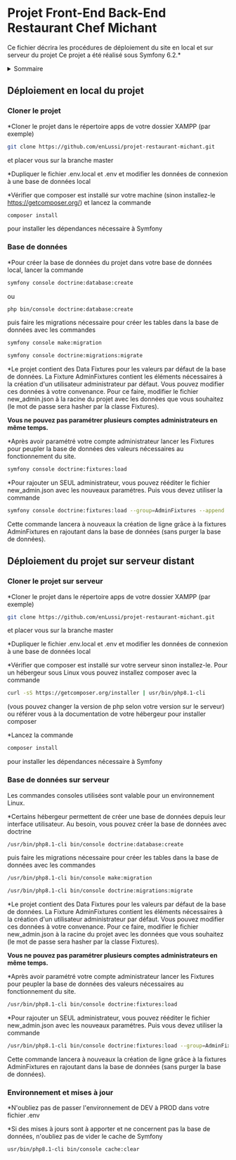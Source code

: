 # Projet Front-End Back-End Restaurant Chef Michant #

Ce fichier décrira les procédures de déploiement du site en local et sur serveur du projet
Ce projet a été réalisé sous Symfony 6.2.* 

<details>
  <summary>Sommaire</summary>
  <ol>
    <li>
      <a href="#déploiement-en-local-du-projet">Déploiement en local du projet</a>
      <ul>
        <li><a href="#cloner-le-projet">Cloner le projet</a></li>
        <li><a href="#base-de-données">Base de données</a></li>
      </ul>
    </li>
    <li>
      <a href="#déploiement-du-projet-sur-serveur-distant">Déploiement du projet sur serveur distant</a>
      <ul>
        <li><a href="#cloner-le-projet-sur-serveur">Cloner le projet sur serveur</a></li>
        <li><a href="#base-de-données-sur-serveur">Base de données sur serveur</a></li>
        <li><a href="#environnement-et-mises-à-jour">Environnement et mises à jour</a></li>
      </ul>
    </li>
  <ol>
</details>

## Déploiement en local du projet ##

### Cloner le projet ###

*Cloner le projet dans le répertoire apps de votre dossier XAMPP (par exemple)
```sh
git clone https://github.com/enLussi/projet-restaurant-michant.git
```
et placer vous sur la branche master

*Dupliquer le fichier .env.local et .env et modifier les données de connexion à une base de données local

*Vérifier que composer est installé sur votre machine (sinon installez-le https://getcomposer.org/) et lancez la commande
```sh
composer install
```
pour installer les dépendances nécessaire à Symfony

### Base de données ###

*Pour créer la base de données du projet dans votre base de données local, lancer la commande 
```sh
symfony console doctrine:database:create
```
ou
```sh
php bin/console doctrine:database:create
```
puis faire les migrations nécessaire pour créer les tables dans la base de données avec les commandes
```sh
symfony console make:migration
```
```sh
symfony console doctrine:migrations:migrate
```
*Le projet contient des Data Fixtures pour les valeurs par défaut de la base de données.
La Fixture AdminFixtures contient les éléments nécessaires à la création d'un utilisateur administrateur par défaut. Vous pouvez modifier ces données à votre convenance.
Pour ce faire, modifier le fichier new_admin.json à la racine du projet avec les données que vous souhaitez (le mot de passe sera hasher par la classe Fixtures).

<strong>Vous ne pouvez pas paramétrer plusieurs comptes administrateurs en même temps.</strong>

*Après avoir paramétré votre compte administrateur lancer les Fixtures pour peupler la base de données des valeurs nécessaires au fonctionnement du site.
```sh
symfony console doctrine:fixtures:load
```
*Pour rajouter un SEUL administrateur, vous pouvez rééditer le fichier new_admin.json avec les nouveaux paramétres.
Puis vous devez utiliser la commande
```sh
symfony console doctrine:fixtures:load --group=AdminFixtures --append
```
Cette commande lancera à nouveaux la création de ligne grâce à la fixtures AdminFixtures en rajoutant dans la base de données (sans purger la base de données).

## Déploiement du projet sur serveur distant ##

### Cloner le projet sur serveur ###

*Cloner le projet dans le répertoire apps de votre dossier XAMPP (par exemple)
```sh
git clone https://github.com/enLussi/projet-restaurant-michant.git
```
et placer vous sur la branche master

*Dupliquer le fichier .env.local et .env et modifier les données de connexion à une base de données local

*Vérifier que composer est installé sur votre serveur sinon installez-le. Pour un hébergeur sous Linux vous pouvez installez composer avec la commande
```sh
curl -sS https://getcomposer.org/installer | usr/bin/php8.1-cli
```
(vous pouvez changer la version de php selon votre version sur le serveur)
ou référer vous à la documentation de votre hébergeur pour installer composer

*Lancez la commande
```sh
composer install
```
pour installer les dépendances nécessaire à Symfony

### Base de données sur serveur ###

Les commandes consoles utilisées sont valable pour un environnement Linux.

*Certains hébergeur permettent de créer une base de données depuis leur interface utilisateur.
Au besoin, vous pouvez créer la base de données avec doctrine
```sh
/usr/bin/php8.1-cli bin/console doctrine:database:create
```

puis faire les migrations nécessaire pour créer les tables dans la base de données avec les commandes
```sh
/usr/bin/php8.1-cli bin/console make:migration
```
```sh
/usr/bin/php8.1-cli bin/console doctrine:migrations:migrate
```
*Le projet contient des Data Fixtures pour les valeurs par défaut de la base de données.
La Fixture AdminFixtures contient les éléments nécessaires à la création d'un utilisateur administrateur par défaut. Vous pouvez modifier ces données à votre convenance.
Pour ce faire, modifier le fichier new_admin.json à la racine du projet avec les données que vous souhaitez (le mot de passe sera hasher par la classe Fixtures).

<strong>Vous ne pouvez pas paramétrer plusieurs comptes administrateurs en même temps.</strong>

*Après avoir paramétré votre compte administrateur lancer les Fixtures pour peupler la base de données des valeurs nécessaires au fonctionnement du site.
```sh
/usr/bin/php8.1-cli bin/console doctrine:fixtures:load
```
*Pour rajouter un SEUL administrateur, vous pouvez rééditer le fichier new_admin.json avec les nouveaux paramétres.
Puis vous devez utiliser la commande
```sh
/usr/bin/php8.1-cli bin/console doctrine:fixtures:load --group=AdminFixtures --append
```
Cette commande lancera à nouveaux la création de ligne grâce à la fixtures AdminFixtures en rajoutant dans la base de données (sans purger la base de données).

### Environnement et mises à jour ###

*N'oubliez pas de passer l'environnement de DEV à PROD dans votre fichier .env

*Si des mises à jours sont à apporter et ne concernent pas la base de données, n'oubliez pas de vider le cache de Symfony
```sh
usr/bin/php8.1-cli bin/console cache:clear
```
